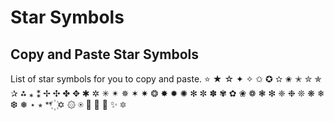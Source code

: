 # Star Symbols
## Copy and Paste Star Symbols
List of star symbols for you to copy and paste.
⭐ ★ ☆ ✦ ✧ ✩ ✪ ✫ ✬ ✭ ✮ ✯ ✰ ⁂ ⁎ ⁑ ✢ ✣ ✤ ✥ ✱ ✲ ✳ ✴ ✵ ✶ ✷ ❂ ✸ ✹ ✺ ✻ ✼ ✽ ✾ ✿ ❀ ❁ ❃ ❇ ❈ ❉ ❊ ❋ ❄ ❆ ❅ ⋆ ⭒ ᕯ ꙰  ✡ ۞ ⍟ 🌠 🌟 💫 ✨ 🔯
